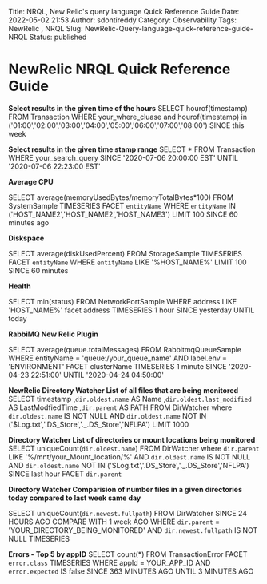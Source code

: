 
Title:  NRQL, New Relic's query language Quick Reference Guide
Date: 2022-05-02 21:53
Author: sdontireddy
Category: Observability
Tags: NewRelic , NRQL
Slug: NewRelic-Query-language-quick-reference-guide-NRQL
Status: published

# NewRelic NRQL Quick Reference Guide


**Select results in the given time of the hours**
SELECT hourof(timestamp)   FROM Transaction WHERE your_where_cluase and hourof(timestamp) in ('01:00','02:00','03:00','04:00','05:00','06:00','07:00','08:00') SINCE this week 


**Select results in the given time stamp range**
SELECT *  FROM Transaction WHERE your_search_query  SINCE '2020-07-06 20:00:00 EST' UNTIL '2020-07-06 22:23:00 EST'


**Average CPU**

SELECT average(memoryUsedBytes/memoryTotalBytes*100) FROM SystemSample TIMESERIES FACET `entityName` WHERE `entityName` IN ('HOST_NAME2','HOST_NAME2','HOST_NAME3') LIMIT 100 SINCE 60 minutes ago

**Diskspace**

SELECT average(diskUsedPercent) FROM StorageSample TIMESERIES FACET `entityName` WHERE `entityName` LIKE '%HOST_NAME%' LIMIT 100 SINCE 60 minutes

**Health**

SELECT min(status) FROM NetworkPortSample WHERE address LIKE 'HOST_NAME%' facet address TIMESERIES 1 hour SINCE yesterday UNTIL today


**RabbiMQ New Relic Plugin**

SELECT average(queue.totalMessages) FROM RabbitmqQueueSample WHERE entityName = 'queue:/your_queue_name' AND label.env = 'ENVIRONMENT' FACET clusterName TIMESERIES 1 minute SINCE '2020-04-23 22:51:00' UNTIL '2020-04-24 04:50:00'

**NewRelic Directory Watcher List of all files that are being monitored**
SELECT timestamp ,`dir.oldest.name` AS Name ,`dir.oldest.last_modified` AS LastModfiedTime ,`dir.parent` AS PATH FROM DirWatcher where `dir.oldest.name` IS NOT NULL AND `dir.oldest.name` NOT IN ('$Log.txt','.DS_Store','._.DS_Store','NFLPA') LIMIT 1000

**Directory Watcher List of directories or mount locations being monitored**
SELECT uniqueCount(`dir.oldest.name`) FROM DirWatcher where `dir.parent` LIKE '%/mnt/your_Mount_location/%' AND `dir.oldest.name` IS NOT NULL AND `dir.oldest.name` NOT IN ('$Log.txt','.DS_Store','._.DS_Store','NFLPA') SINCE last hour FACET `dir.parent`

**Directory Watcher Comparision of number files in a given directories today compared to last week same day**

SELECT uniqueCount(`dir.newest.fullpath`) FROM DirWatcher SINCE 24 HOURS AGO COMPARE WITH 1 week AGO WHERE `dir.parent` = 'YOUR_DIRECTORY_BEING_MONITORED' AND `dir.newest.fullpath` IS NOT NULL TIMESERIES

**Errors - Top 5 by appID**
SELECT count(*) FROM TransactionError FACET `error.class`   TIMESERIES  WHERE appId = YOUR_APP_ID AND `error.expected` IS false SINCE 363 MINUTES AGO UNTIL 3 MINUTES AGO

